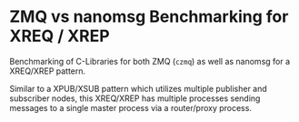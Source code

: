# ZMQ vs nanomsg Benchmarking for XREQ / XREP

Benchmarking of C-Libraries for both ZMQ (`czmq`) as well as nanomsg for a XREQ/XREP pattern.

Similar to a XPUB/XSUB pattern which utilizes multiple publisher and subscriber nodes, this XREQ/XREP has multiple processes sending messages to a single master process via a router/proxy process. 


